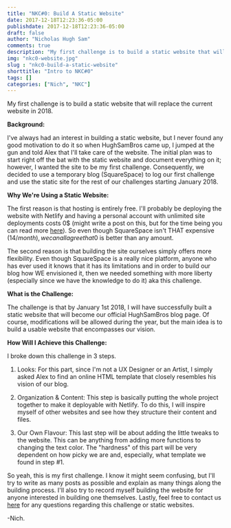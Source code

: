 ```yaml
---
title: "NKC#0: Build A Static Website"
date: 2017-12-18T12:23:36-05:00
publishdate: 2017-12-18T12:23:36-05:00
draft: false
author: "Nicholas Hugh Sam"
comments: true
description: "My first challenge is to build a static website that will replace the current website in 2018."
img: "nkc0-website.jpg"
slug : "nkc0-build-a-static-website"
shorttitle: "Intro to NKC#0"
tags: []
categories: ["Nich", "NKC"]
---
```

My first challenge is to build a static website that will replace the current website in 2018.

**Background:**

I've always had an interest in building a static website, but I never found any good motivation to do it so when HughSamBros came up, I jumped at the gun and told Alex that I'll take care of the website. The initial plan was to start right off the bat with the static website and document everything on it; however, I wanted the site to be my first challenge. Consequently, we decided to use a temporary blog (SquareSpace) to log our first challenge and use the static site for the rest of our challenges starting January 2018.

**Why We're Using a Static Website:**

The first reason is that hosting is entirely free. I'll probably be deploying the website with Netlify and having a personal account with unlimited site deployments costs 0$ (might write a post on this, but for the time being you can read more [here](https://gohugo.io/hosting-and-deployment/hosting-on-netlify/)). So even though SquareSpace isn't THAT expensive (14$/month), we can all agree that 0$ is better than any amount.

The second reason is that building the site ourselves simply offers more flexibility. Even though SquareSpace is a really nice platform, anyone who has ever used it knows that it has its limitations and in order to build our blog how WE envisioned it, then we needed something with more liberty (especially since we have the knowledge to do it) aka this challenge.

**What is the Challenge:**

The challenge is that by January 1st 2018, I will have successfully built a static website that will become our official HughSamBros blog page. Of course, modifications will be allowed during the year, but the main idea is to build a usable website that encompasses our vision.

**How Will I Achieve this Challenge:**

I broke down this challenge in 3 steps.

1. Looks: For this part, since I'm not a UX Designer or an Artist, I simply asked Alex to find an online HTML template that closely resembles his vision of our blog.

2. Organization & Content: This step is basically putting the whole project together to make it deployable with Netlify. To do this, I will inspire myself of other websites and see how they structure their content and files.

3. Our Own Flavour: This last step will be about adding the little tweaks to the website. This can be anything from adding more functions to changing the text color. The "hardness" of this part will be very dependent on how picky we are and, especially, what template we found in step #1.

So yeah, this is my first challenge. I know it might seem confusing, but I'll try to write as many posts as possible and explain as many things along the building process. I'll also try to record myself building the website for anyone interested in building one themselves. Lastly, feel free to contact us [here](www.hughsambros.com/singles/contact/ "Contact Us") for any questions regarding this challenge or static websites.

-Nich.
